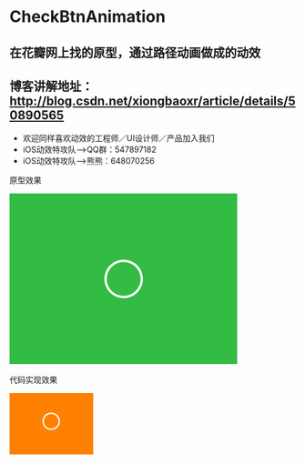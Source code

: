 # CheckBtnAnimation

在花瓣网上找的原型，通过路径动画做成的动效
---
博客讲解地址：http://blog.csdn.net/xiongbaoxr/article/details/50890565
---
* 欢迎同样喜欢动效的工程师／UI设计师／产品加入我们
* iOS动效特攻队-->QQ群：547897182
* iOS动效特攻队-->熊熊：648070256

原型效果

![MenuBallAnimation.png](READMEResource/20160314223321518.gif)

代码实现效果

![MenuBallAnimation.png](READMEResource/20160314230229007.gif)
